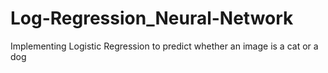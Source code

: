 # Log-Regression_Neural-Network
Implementing Logistic Regression to predict whether an image is a cat or a dog
